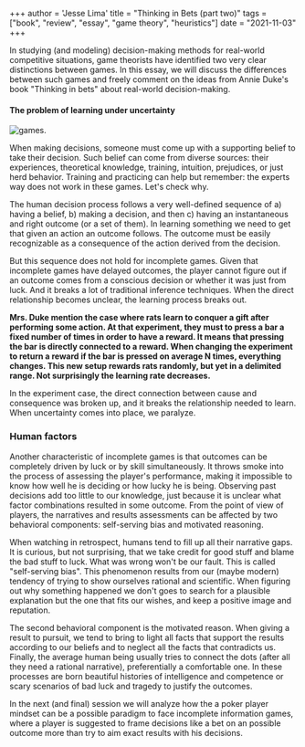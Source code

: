 +++
author = 'Jesse Lima'
title = "Thinking in Bets (part two)"
tags = ["book", "review", "essay", "game theory", "heuristics"]
date = "2021-11-03"
+++

In studying (and modeling) decision-making methods for real-world competitive situations, game theorists have identified two very clear distinctions between games. In this essay, we will discuss the differences between such games and freely comment on the ideas from Annie Duke's book "Thinking in bets" about real-world decision-making.

#### The problem of learning under uncertainty

![games](/images/tib2.png "Chess").

When making decisions, someone must come up with a supporting belief to take their decision. Such belief can come from diverse sources: their experiences, theoretical knowledge, training, intuition, prejudices, or just herd behavior. Training and practicing can help but remember: the experts way does not work in these games. Let's check why.

The human decision process follows a very well-defined sequence of a) having a belief, b) making a decision, and then c) having an instantaneous and right outcome (or a set of them). In learning something we need to get that given an action an outcome follows. The outcome must be easily recognizable as a consequence of the action derived from the decision.

But this sequence does not hold for incomplete games. Given that incomplete games have delayed outcomes, the player cannot figure out if an outcome comes from a conscious decision or whether it was just from luck. And it breaks a lot of traditional inference techniques. When the direct relationship becomes unclear, the learning process breaks out.

__Mrs. Duke mention the case where rats learn to conquer a gift after performing some action. At that experiment, they must to press a bar a fixed number of times in order to have a reward. It means that pressing the bar is directly connected to a reward. When changing the experiment to return a reward if the bar is pressed on average N times, everything changes. This new setup rewards rats randomly, but yet in a delimited range. Not surprisingly the learning rate decreases.__

In the experiment case, the direct connection between cause and consequence was broken up, and it breaks the relationship needed to learn. When uncertainty comes into place, we paralyze.

### Human factors

Another characteristic of incomplete games is that outcomes can be completely driven by luck or by skill simultaneously. It throws smoke into the process of assessing the player's performance, making it impossible to know how well he is deciding or how lucky he is being. Observing past decisions add too little to our knowledge, just because it is unclear what factor combinations resulted in some outcome.
From the point of view of players, the narratives and results assessments can be affected by two behavioral components: self-serving bias and motivated reasoning.

When watching in retrospect, humans tend to fill up all their narrative gaps. It is curious, but not surprising, that we take credit for good stuff and blame the bad stuff to luck. What was wrong won't be our fault. This is called "self-serving bias". This phenomenon results from our (maybe modern) tendency of trying to show ourselves rational and scientific. When figuring out why something happened we don't goes to search for a plausible explanation but the one that fits our wishes, and keep a positive image and reputation.

The second behavioral component is the motivated reason. When giving a result to pursuit, we tend to bring to light all facts that support the results according to our beliefs and to neglect all the facts that contradicts us. Finally, the average human being usually tries to connect the dots (after all they need a rational narrative), preferentially a comfortable one. In these processes are born beautiful histories of intelligence and competence or scary scenarios of bad luck and tragedy to justify the outcomes.

In the next (and final) session we will analyze how the a poker player mindset can be a possible paradigm to face incomplete information games, where a player is suggested to frame decisions like a bet on an possible outcome more than try to aim exact results with his decisions.